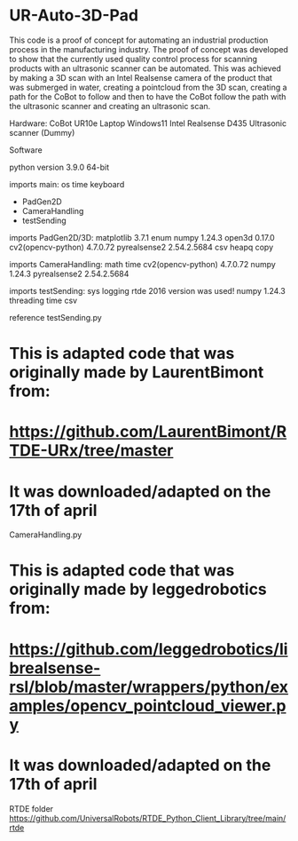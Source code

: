 # UR-Auto-3D-Pad

This code is a proof of concept for automating an industrial production process in the manufacturing industry. The proof of concept was developed to show that the currently used quality control process for scanning products with an ultrasonic scanner can be automated. This was achieved by making a 3D scan with an Intel Realsense camera of the product that was submerged in water, creating a pointcloud from the 3D scan, creating a path for the CoBot to follow and then to have the CoBot follow the path with the ultrasonic scanner and creating an ultrasonic scan.

Hardware:
CoBot UR10e
Laptop Windows11
Intel Realsense D435
Ultrasonic scanner (Dummy)

Software

python version                   3.9.0 64-bit

imports main:
os
time
keyboard
- PadGen2D
- CameraHandling
- testSending

imports PadGen2D/3D:
matplotlib			                3.7.1
enum
numpy				                    1.24.3
open3d				                  0.17.0
cv2(opencv-python)		          4.7.0.72
pyrealsense2			              2.54.2.5684
csv
heapq
copy

imports CameraHandling:
math
time
cv2(opencv-python)		         4.7.0.72
numpy				                   1.24.3
pyrealsense2			             2.54.2.5684

imports testSending:
sys
logging
rtde				                   2016 version was used!
numpy				                   1.24.3
threading
time
csv


reference
testSending.py
# This is adapted code that was originally made by LaurentBimont from:
# https://github.com/LaurentBimont/RTDE-URx/tree/master
# It was downloaded/adapted on the 17th of april

CameraHandling.py
# This is adapted code that was originally made by leggedrobotics from:
# https://github.com/leggedrobotics/librealsense-rsl/blob/master/wrappers/python/examples/opencv_pointcloud_viewer.py
# It was downloaded/adapted on the 17th of april

RTDE folder
https://github.com/UniversalRobots/RTDE_Python_Client_Library/tree/main/rtde
